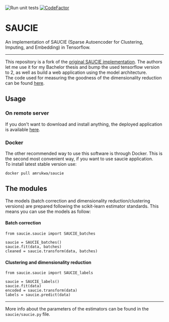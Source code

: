 ![Run unit tests](https://github.com/amrukwa/SAUCIE/actions/workflows/pytest.yml/badge.svg)
[![CodeFactor](https://www.codefactor.io/repository/github/amrukwa/saucie/badge)](https://www.codefactor.io/repository/github/amrukwa/saucie)
# SAUCIE
An implementation of SAUCIE (Sparse Autoencoder for Clustering, Imputing, and Embedding) in Tensorflow.
***
This repository is a fork of the [original SAUCIE implementation](https://github.com/KrishnaswamyLab/SAUCIE). The authors let me use it for my Bachelor thesis and bump the used tensorflow version to 2, as well as build a web application using the model architecture.  
The code used for measuring the goodness of the dimensionality reduction can be found [here](https://github.com/pachterlab/CBP_2021).


## Usage
### On remote server
If you don't want to download and install anything, the deployed application is available [here](http://dssoftware.aei.polsl.pl/saucie/SAUCIE/).
### Docker
The other recommended way to use this software is through Docker. This is the second most convenient way, if you want to use saucie application.  
To install latest stable version use:  
```
docker pull amrukwa/saucie
``` 

## The modules
The models (batch correction and dimensionality reduction/clustering versions) are prepared following the scikit-learn estimator standards. This means you can use the models as follow:
#### Batch correction
``` 
from saucie.saucie import SAUCIE_batches

saucie = SAUCIE_batches()
saucie.fit(data, batches)
cleaned = saucie.transform(data, batches)
```
#### Clustering and dimensionality reduction
``` 
from saucie.saucie import SAUCIE_labels

saucie = SAUCIE_labels()
saucie.fit(data)
encoded = saucie.transform(data)
labels = saucie.predict(data)
```
***  
More info about the parameters of the estimators can be found in the `saucie/saucie.py` file.